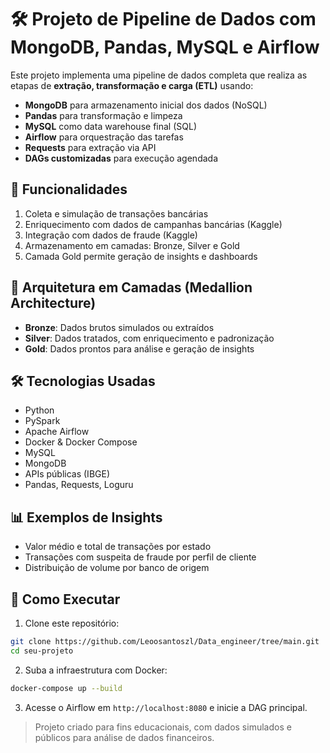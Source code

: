 # 🛠️ Projeto de Pipeline de Dados com MongoDB, Pandas, MySQL e Airflow

Este projeto implementa uma pipeline de dados completa que realiza as etapas de **extração, transformação e carga (ETL)** usando:

- **MongoDB** para armazenamento inicial dos dados (NoSQL)
- **Pandas** para transformação e limpeza
- **MySQL** como data warehouse final (SQL)
- **Airflow** para orquestração das tarefas
- **Requests** para extração via API
- **DAGs customizadas** para execução agendada

## 🔧 Funcionalidades

1. Coleta e simulação de transações bancárias
2. Enriquecimento com dados de campanhas bancárias (Kaggle)
3. Integração com dados de fraude (Kaggle)
4. Armazenamento em camadas: Bronze, Silver e Gold
5. Camada Gold permite geração de insights e dashboards

## 🧱 Arquitetura em Camadas (Medallion Architecture)

- **Bronze**: Dados brutos simulados ou extraídos
- **Silver**: Dados tratados, com enriquecimento e padronização
- **Gold**: Dados prontos para análise e geração de insights

## 🛠️ Tecnologias Usadas

- Python
- PySpark
- Apache Airflow
- Docker & Docker Compose
- MySQL
- MongoDB
- APIs públicas (IBGE)
- Pandas, Requests, Loguru

## 📊 Exemplos de Insights

- Valor médio e total de transações por estado
- Transações com suspeita de fraude por perfil de cliente
- Distribuição de volume por banco de origem

## 🚀 Como Executar

1. Clone este repositório:
```bash
git clone https://github.com/Leoosantoszl/Data_engineer/tree/main.git
cd seu-projeto
```

2. Suba a infraestrutura com Docker:
```bash
docker-compose up --build
```

3. Acesse o Airflow em `http://localhost:8080` e inicie a DAG principal.


> Projeto criado para fins educacionais, com dados simulados e públicos para análise de dados financeiros.
